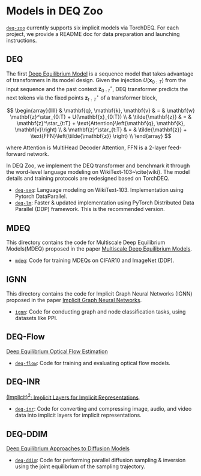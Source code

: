 # Models in DEQ Zoo

[`deq-zoo`](https://github.com/locuslab/torchdeq/tree/main/deq-zoo) currently supports six implicit models via TorchDEQ. For each project, we provide a README doc for data preparation and launching instructions.

## DEQ

The first [Deep Equilibrium Model](https://arxiv.org/abs/1909.01377) is a sequence model that takes advantage of transformers in its model design. Given the injection $U(\mathbf{x}_{0:T})$ from the input sequence and the past context $\mathbf{z}^\star_{0:t}$, DEQ transformer predicts the next tokens via the fixed points $\mathbf{z}^\star_{t:T}$ of a transformer block,

$$
\begin{array}{llll}
& \mathbf{q}, \mathbf{k}, \mathbf{v} & = & \mathbf{w} \mathbf{z}^\star_{0:T} + U(\mathbf{x}_{0:T}) \\
& \tilde{\mathbf{z}}       & = & \mathbf{z}^\star_{t:T} + \text{Attention}\left(\mathbf{q}, \mathbf{k}, \mathbf{v}\right)   \\ 
& \mathbf{z}^\star_{t:T}     & = & \tilde{\mathbf{z}}   + \text{FFN}\left(\tilde{\mathbf{z}} \right)  \\
\end{array} 
$$

where Attention is MultiHead Decoder Attention, FFN is a 2-layer feed-forward network.

In DEQ Zoo, we implement the DEQ transformer and benchmark it through the word-level language modeling on WikiText-103~\cite{wiki}. The model details and training protocols are redesigned based on TorchDEQ.

- [`deq-seq`](https://github.com/locuslab/torchdeq/tree/main/deq-zoo/deq-seq): Language modeling on WikiText-103. Implementation using Pytorch DataParallel.
- [`deq-lm`](https://github.com/locuslab/torchdeq/tree/main/deq-zoo/deq-lm): Faster & updated implementation using PyTorch Distributed Data Parallel (DDP) framework. This is the recommended version.

## MDEQ

This directory contains the code for Multiscale Deep Equilibrium Models(MDEQ) proposed in the paper [Multiscale Deep Equilibrium Models](https://arxiv.org/abs/2006.08656). 

- [`mdeq`](https://github.com/locuslab/torchdeq/tree/main/deq-zoo/mdeq): Code for training MDEQs on CIFAR10 and ImageNet (DDP).

## IGNN

This directory contains the code for Implicit Graph Neural Networks (IGNN) proposed in the paper [Implicit Graph Neural Networks](https://proceedings.neurips.cc/paper/2020/file/8b5c8441a8ff8e151b191c53c1842a38-Paper.pdf).

- [`ignn`](https://github.com/locuslab/torchdeq/tree/main/deq-zoo/ignn): Code for conducting graph and node classification tasks, using datasets like PPI.

## DEQ-Flow

[Deep Equilibrium Optical Flow Estimation](https://arxiv.org/abs/2204.08442)

- [`deq-flow`](https://github.com/locuslab/torchdeq/tree/main/deq-zoo/deq-flow): Code for training and evaluating optical flow models.

## DEQ-INR

[$(\text{Implicit})^2$: Implicit Layers for Implicit Representations](https://openreview.net/forum?id=AcoMwAU5c0s).

- [`deq-inr`](https://github.com/locuslab/torchdeq/tree/main/deq-zoo/mdeq): Code for converting and compressing image, audio, and video data into implicit layers for implicit representations.

## DEQ-DDIM 

[Deep Equilibrium Approaches to Diffusion Models](https://arxiv.org/abs/2210.12867)

- [`deq-ddim`](https://github.com/locuslab/torchdeq/tree/main/deq-zoo/deq-ddim): Code for performing parallel diffusion sampling & inversion using the joint equilibrium of the sampling trajectory.
